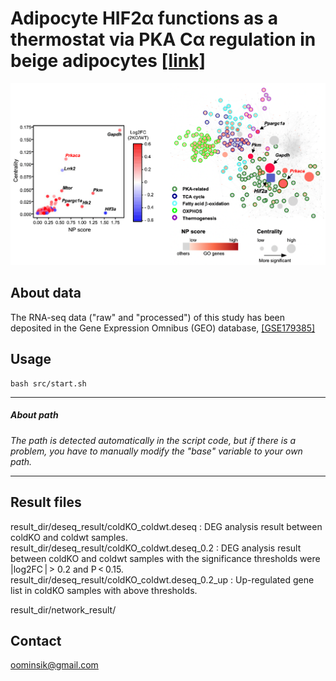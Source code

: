 # Adipocyte HIF2α functions as a thermostat via PKA Cα regulation in beige adipocytes [[link]](https://www.nature.com/articles/s41467-022-30925-0)
<p align="center">
  <img src="sample_plot.png"/>
</p>


## About data

The RNA-seq data ("raw" and "processed") of this study has been deposited in the Gene Expression Omnibus (GEO) database, [[GSE179385]](https://www.ncbi.nlm.nih.gov/geo/query/acc.cgi?acc=GSE179385)

## Usage
```
bash src/start.sh
```
---

##### *About path*
*The path is detected automatically in the script code, but if there is a problem, you have to manually modify the "base" variable to your own path.*

---

## Result files

result_dir/deseq_result/coldKO_coldwt.deseq : DEG analysis result between coldKO and coldwt samples.
result_dir/deseq_result/coldKO_coldwt.deseq_0.2 : DEG analysis result between coldKO and coldwt samples with the significance thresholds were |log2FC | > 0.2 and P < 0.15.
result_dir/deseq_result/coldKO_coldwt.deseq_0.2_up : Up-regulated gene list in coldKO samples with above thresholds.

result_dir/network_result/

## Contact
oominsik@gmail.com
